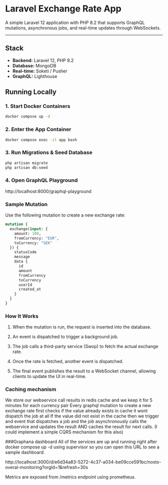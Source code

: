 # Laravel Exchange Rate App

A simple Laravel 12 application with PHP 8.2 that supports GraphQL mutations, asynchronous jobs, and real-time updates through WebSockets.

---

## Stack
- **Backend:** Laravel 12, PHP 8.2
- **Database:** MongoDB
- **Real-time:** Soketi / Pusher
- **GraphQL:** Lighthouse

## Running Locally

### 1. Start Docker Containers

```bash
docker compose up -d
```
### 2. Enter the App Container
```bash
docker compose exec -it app bash
```
### 3. Run Migrations & Seed Database
```bash
php artisan migrate
php artisan db:seed
```
### 4. Open GraphQL Playground
http://localhost:8000/graphql-playground

### Sample Mutation
Use the following mutation to create a new exchange rate:
```graphql
mutation {
  exchange(input: {
    amount: 100,
    fromCurrency: "EUR",
    toCurrency: "SEK"
  }) {
    statusCode
    message
    data {
      id
      amount
      fromCurrency
      toCurrency
      userId
      created_at
    }
  }
}
```
### How It Works
1. When the mutation is run, the request is inserted into the database.

2. An event is dispatched to trigger a background job.

3. The job calls a third-party service (Swop) to fetch the actual exchange rate.

4. Once the rate is fetched, another event is dispatched.

5. The final event publishes the result to a WebSocket channel, allowing clients to update the UI in real-time.

### Caching mechanism
We store our webservice call results in redis cache and we keep it for 5 minutes for each currency pair
Every graphql mutation to create a new exchange rate first checks if the value already exists in cache it wont dispatch the job at all
If the value did not exist in the cache then we trigger and event that dispatches a job and the job asynchronously calls the webservice and updates the result AND caches the result for next calls.
(I could implement a simple CQRS mechanism for this also)

###Graphana dashboard
All of the services are up and running right after docker compose up -d using supervisor so you can open this URL to see a sample dashboard.

http://localhost:3000/d/e6d34a83-5272-4c37-a034-be09cce591bc/nosto-overal-monitoring?orgId=1&refresh=30s

Metrics are exposed from /metrics endpoint using prometheus.

